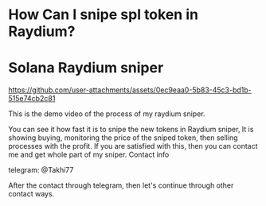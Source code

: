 # How Can I snipe spl token in Raydium?
# Solana Raydium sniper


https://github.com/user-attachments/assets/0ec9eaa0-5b83-45c3-bd1b-515e74cb2c81



This is the demo video of the process of my raydium sniper.

You can see it how fast it is to snipe the new tokens in Raydium sniper,
It is showing buying, monitoring the price of the sniped token, then selling processes with the profit.
If you are satisfied with this, then you can contact me and get whole part of my sniper.
Contact info

telegram: @Takhi77

After the contact through telegram, then let's continue through other contact ways.
